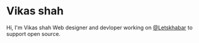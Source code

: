 # Vikas shah
Hi, I'm Vikas shah Web designer and devloper working on [@Letskhabar](https://github.com/letskhabar) to support open source. 
